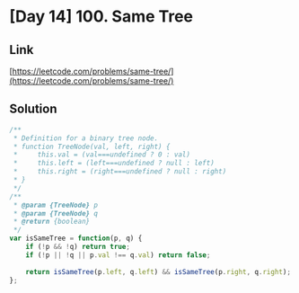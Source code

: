 # [Day 14] 100. Same Tree

<a name="Ui7GV"></a>
## Link
[https://leetcode.com/problems/same-tree/](https://leetcode.com/problems/same-tree/)
<a name="I3WGe"></a>
## Solution
```javascript
/**
 * Definition for a binary tree node.
 * function TreeNode(val, left, right) {
 *     this.val = (val===undefined ? 0 : val)
 *     this.left = (left===undefined ? null : left)
 *     this.right = (right===undefined ? null : right)
 * }
 */
/**
 * @param {TreeNode} p
 * @param {TreeNode} q
 * @return {boolean}
 */
var isSameTree = function(p, q) {
    if (!p && !q) return true;
    if (!p || !q || p.val !== q.val) return false;
  
    return isSameTree(p.left, q.left) && isSameTree(p.right, q.right);
};
```


